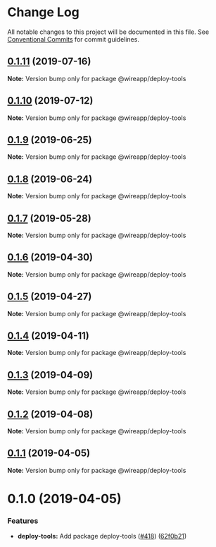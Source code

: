 # Change Log

All notable changes to this project will be documented in this file.
See [Conventional Commits](https://conventionalcommits.org) for commit guidelines.

## [0.1.11](https://github.com/wireapp/wire-desktop-packages/tree/master/packages/deploy-tools/compare/@wireapp/deploy-tools@0.1.10...@wireapp/deploy-tools@0.1.11) (2019-07-16)

**Note:** Version bump only for package @wireapp/deploy-tools





## [0.1.10](https://github.com/wireapp/wire-desktop-packages/tree/master/packages/deploy-tools/compare/@wireapp/deploy-tools@0.1.9...@wireapp/deploy-tools@0.1.10) (2019-07-12)

**Note:** Version bump only for package @wireapp/deploy-tools





## [0.1.9](https://github.com/wireapp/wire-desktop-packages/tree/master/packages/deploy-tools/compare/@wireapp/deploy-tools@0.1.8...@wireapp/deploy-tools@0.1.9) (2019-06-25)

**Note:** Version bump only for package @wireapp/deploy-tools





## [0.1.8](https://github.com/wireapp/wire-desktop-packages/tree/master/packages/deploy-tools/compare/@wireapp/deploy-tools@0.1.7...@wireapp/deploy-tools@0.1.8) (2019-06-24)

**Note:** Version bump only for package @wireapp/deploy-tools





## [0.1.7](https://github.com/wireapp/wire-desktop-packages/tree/master/packages/deploy-tools/compare/@wireapp/deploy-tools@0.1.6...@wireapp/deploy-tools@0.1.7) (2019-05-28)

**Note:** Version bump only for package @wireapp/deploy-tools





## [0.1.6](https://github.com/wireapp/wire-desktop-packages/tree/master/packages/deploy-tools/compare/@wireapp/deploy-tools@0.1.5...@wireapp/deploy-tools@0.1.6) (2019-04-30)

**Note:** Version bump only for package @wireapp/deploy-tools





## [0.1.5](https://github.com/wireapp/wire-desktop-packages/tree/master/packages/deploy-tools/compare/@wireapp/deploy-tools@0.1.4...@wireapp/deploy-tools@0.1.5) (2019-04-27)

**Note:** Version bump only for package @wireapp/deploy-tools





## [0.1.4](https://github.com/wireapp/wire-desktop-packages/tree/master/packages/deploy-tools/compare/@wireapp/deploy-tools@0.1.3...@wireapp/deploy-tools@0.1.4) (2019-04-11)

**Note:** Version bump only for package @wireapp/deploy-tools





## [0.1.3](https://github.com/wireapp/wire-desktop-packages/tree/master/packages/deploy-tools/compare/@wireapp/deploy-tools@0.1.2...@wireapp/deploy-tools@0.1.3) (2019-04-09)

**Note:** Version bump only for package @wireapp/deploy-tools





## [0.1.2](https://github.com/wireapp/wire-desktop-packages/tree/master/packages/deploy-tools/compare/@wireapp/deploy-tools@0.1.1...@wireapp/deploy-tools@0.1.2) (2019-04-08)

**Note:** Version bump only for package @wireapp/deploy-tools





## [0.1.1](https://github.com/wireapp/wire-desktop-packages/tree/master/packages/deploy-tools/compare/@wireapp/deploy-tools@0.1.0...@wireapp/deploy-tools@0.1.1) (2019-04-05)

**Note:** Version bump only for package @wireapp/deploy-tools





# 0.1.0 (2019-04-05)


### Features

* **deploy-tools:** Add package deploy-tools ([#418](https://github.com/wireapp/wire-desktop-packages/tree/master/packages/deploy-tools/issues/418)) ([62f0b21](https://github.com/wireapp/wire-desktop-packages/tree/master/packages/deploy-tools/commit/62f0b21))
